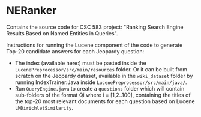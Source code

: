 # NERanker
Contains the source code for CSC 583 project: "Ranking Search Engine Results Based on Named Entities in Queries".

Instructions for running the Lucene component of the code to generate Top-20 candidate answers for each Jeopardy question:
* The index (available here:) must be pasted inside the `LucenePreprocessor/src/main/resources` folder. Or it can be built from scratch on the Jeopardy dataset, available in the `wiki_dataset` folder by running IndexTrainer.Java inside `LucenePreprocessor/src/main/java/`.
* Run `QueryEngine.java` to create a `questions` folder which will contain sub-folders of the format Qi where i = [1,2..100], containing the titles of the top-20 most relevant documents for each question based on Lucene  `LMDirichletSimilarity`.
